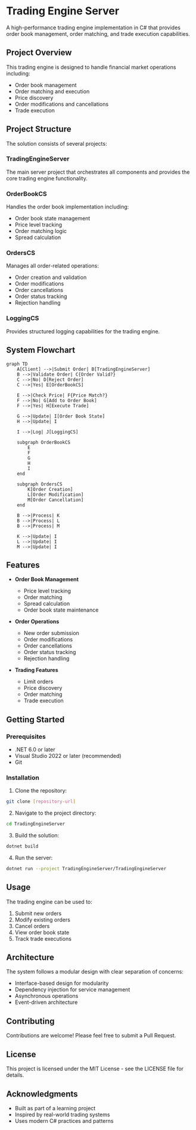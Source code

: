 # Trading Engine Server

A high-performance trading engine implementation in C# that provides order book management, order matching, and trade execution capabilities.

## Project Overview

This trading engine is designed to handle financial market operations including:
- Order book management
- Order matching and execution
- Price discovery
- Order modifications and cancellations
- Trade execution

## Project Structure

The solution consists of several projects:

### TradingEngineServer
The main server project that orchestrates all components and provides the core trading engine functionality.

### OrderBookCS
Handles the order book implementation including:
- Order book state management
- Price level tracking
- Order matching logic
- Spread calculation

### OrdersCS
Manages all order-related operations:
- Order creation and validation
- Order modifications
- Order cancellations
- Order status tracking
- Rejection handling

### LoggingCS
Provides structured logging capabilities for the trading engine.

## System Flowchart

```mermaid
graph TD
    A[Client] -->|Submit Order| B[TradingEngineServer]
    B -->|Validate Order| C{Order Valid?}
    C -->|No| D[Reject Order]
    C -->|Yes| E[OrderBookCS]
    
    E -->|Check Price| F{Price Match?}
    F -->|No| G[Add to Order Book]
    F -->|Yes| H[Execute Trade]
    
    G -->|Update| I[Order Book State]
    H -->|Update| I
    
    I -->|Log| J[LoggingCS]
    
    subgraph OrderBookCS
        E
        F
        G
        H
        I
    end
    
    subgraph OrdersCS
        K[Order Creation]
        L[Order Modification]
        M[Order Cancellation]
    end
    
    B -->|Process| K
    B -->|Process| L
    B -->|Process| M
    
    K -->|Update| I
    L -->|Update| I
    M -->|Update| I
```

## Features

- **Order Book Management**
  - Price level tracking
  - Order matching
  - Spread calculation
  - Order book state maintenance

- **Order Operations**
  - New order submission
  - Order modifications
  - Order cancellations
  - Order status tracking
  - Rejection handling

- **Trading Features**
  - Limit orders
  - Price discovery
  - Order matching
  - Trade execution

## Getting Started

### Prerequisites
- .NET 6.0 or later
- Visual Studio 2022 or later (recommended)
- Git

### Installation

1. Clone the repository:
```bash
git clone [repository-url]
```

2. Navigate to the project directory:
```bash
cd TradingEngineServer
```

3. Build the solution:
```bash
dotnet build
```

4. Run the server:
```bash
dotnet run --project TradingEngineServer/TradingEngineServer
```

## Usage

The trading engine can be used to:
1. Submit new orders
2. Modify existing orders
3. Cancel orders
4. View order book state
5. Track trade executions

## Architecture

The system follows a modular design with clear separation of concerns:
- Interface-based design for modularity
- Dependency injection for service management
- Asynchronous operations
- Event-driven architecture

## Contributing

Contributions are welcome! Please feel free to submit a Pull Request.

## License

This project is licensed under the MIT License - see the LICENSE file for details.

## Acknowledgments

- Built as part of a learning project
- Inspired by real-world trading systems
- Uses modern C# practices and patterns
